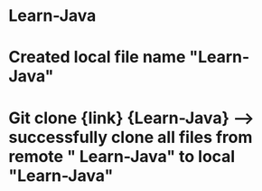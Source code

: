 # Learn-Java
# Created local file name "Learn-Java"
# Git clone {link} {Learn-Java} --> successfully clone all files from remote " Learn-Java" to local "Learn-Java"
